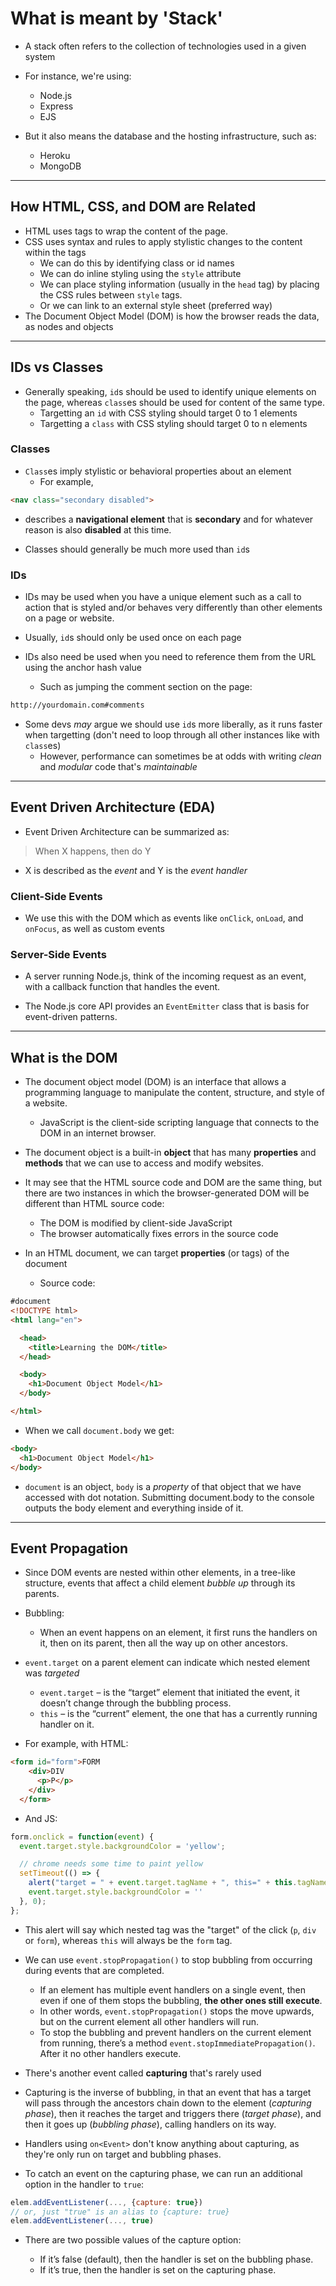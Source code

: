 # What is meant by 'Stack'

* A stack often refers to the collection of technologies used in a given system

* For instance, we're using:
  * Node.js
  * Express
  * EJS

* But it also means the database and the hosting infrastructure, such as:
  * Heroku
  * MongoDB

---

## How HTML, CSS, and DOM are Related

* HTML uses tags to wrap the content of the page.
* CSS uses syntax and rules to apply stylistic changes to the content within the tags
  * We can do this by identifying class or id names
  * We can do inline styling using the `style` attribute
  * We can place styling information (usually in the `head` tag) by placing the CSS rules between `style` tags.
  * Or we can link to an external style sheet (preferred way)
* The Document Object Model (DOM) is how the browser reads the data, as nodes and objects

---

## IDs vs Classes

* Generally speaking, `id`s should be used to identify unique elements on the page, whereas `class`es should be used for content of the same type.
  * Targetting an `id` with CSS styling should target 0 to 1 elements
  * Targetting a `class` with CSS styling should target 0 to n elements

### Classes

* `Class`es imply stylistic or behavioral properties about an element
  * For example,
```html
<nav class="secondary disabled">
```
* describes a **navigational element** that is **secondary** and for whatever reason is also **disabled** at this time.

* Classes should generally be much more used than `id`s

### IDs

* IDs may be used when you have a unique element such as a call to action that is styled and/or behaves very differently than other elements on a page or website.

* Usually, `id`s should only be used once on each page

* IDs also need be used when you need to reference them from the URL using the anchor hash value
  * Such as jumping the comment section on the page:

```html
http://yourdomain.com#comments
```

* Some devs *may* argue we should use `id`s more liberally, as it runs faster when targetting (don't need to loop through all other instances like with `class`es)
  * However, performance can sometimes be at odds with writing *clean* and *modular* code that's *maintainable*

---

## Event Driven Architecture (EDA)


* Event Driven Architecture can be summarized as:

> When X happens, then do Y

* X is described as the *event* and Y is the *event handler*

### Client-Side Events

* We use this with the DOM which as events like `onClick`, `onLoad`, and `onFocus`, as well as custom events

### Server-Side Events

* A server running Node.js, think of the incoming request as an event, with a callback function that handles the event.

* The Node.js core API provides an `EventEmitter` class that is basis for event-driven patterns.

---


## What is the DOM

* The document object model (DOM) is an interface that allows a programming language to manipulate the content, structure, and style of a website. 
  * JavaScript is the client-side scripting language that connects to the DOM in an internet browser.

* The document object is a built-in **object** that has many **properties** and **methods** that we can use to access and modify websites.

* It may see that the HTML source code and DOM are the same thing, but there are two instances in which the browser-generated DOM will be different than HTML source code:
  * The DOM is modified by client-side JavaScript
  * The browser automatically fixes errors in the source code

* In an HTML document, we can target **properties** (or tags) of the document

  * Source code:
```html
#document
<!DOCTYPE html>
<html lang="en">

  <head>
    <title>Learning the DOM</title>
  </head>

  <body>
    <h1>Document Object Model</h1>
  </body>

</html>
```

* When we call `document.body` we get:

```html
<body>
  <h1>Document Object Model</h1>
</body>
```

* `document` is an object, `body` is a *property* of that object that we have accessed with dot notation. Submitting document.body to the console outputs the body element and everything inside of it.

---

## Event Propagation

* Since DOM events are nested within other elements, in a tree-like structure, events that affect a child element *bubble up* through its parents.

* Bubbling:
  * When an event happens on an element, it first runs the handlers on it, then on its parent, then all the way up on other ancestors.

* `event.target` on a parent element can indicate which nested element was *targeted*
  * ``event.target`` – is the “target” element that initiated the event, it doesn’t change through the bubbling process.
  * `this` – is the “current” element, the one that has a currently running handler on it.

* For example, with HTML:

```html
<form id="form">FORM
    <div>DIV
      <p>P</p>
    </div>
  </form>
```

* And JS:

```js
form.onclick = function(event) {
  event.target.style.backgroundColor = 'yellow';

  // chrome needs some time to paint yellow
  setTimeout(() => {
    alert("target = " + event.target.tagName + ", this=" + this.tagName);
    event.target.style.backgroundColor = ''
  }, 0);
};
```

* This alert will say which nested tag was the "target" of the click (`p`, `div` or `form`), whereas `this` will always be the `form` tag.

* We can use `event.stopPropagation()` to stop bubbling from occurring during events that are completed.
  * If an element has multiple event handlers on a single event, then even if one of them stops the bubbling, **the other ones still execute**.
  * In other words, `event.stopPropagation()` stops the move upwards, but on the current element all other handlers will run.
  * To stop the bubbling and prevent handlers on the current element from running, there’s a method `event.stopImmediatePropagation()`. After it no other handlers execute.

* There's another event called **capturing** that's rarely used

* Capturing is the inverse of bubbling, in that an event that has a target will pass through the ancestors chain down to the element (*capturing phase*), then it reaches the target and triggers there (*target phase*), and then it goes up (*bubbling phase*), calling handlers on its way.

* Handlers using `on<Event>` don't know anything about capturing, as they're only run on target and bubbling phases.

* To catch an event on the capturing phase, we can run an additional option in the handler to `true`:

```js
elem.addEventListener(..., {capture: true})
// or, just "true" is an alias to {capture: true}
elem.addEventListener(..., true)
```

* There are two possible values of the capture option:

  * If it’s false (default), then the handler is set on the bubbling phase.
  * If it’s true, then the handler is set on the capturing phase.